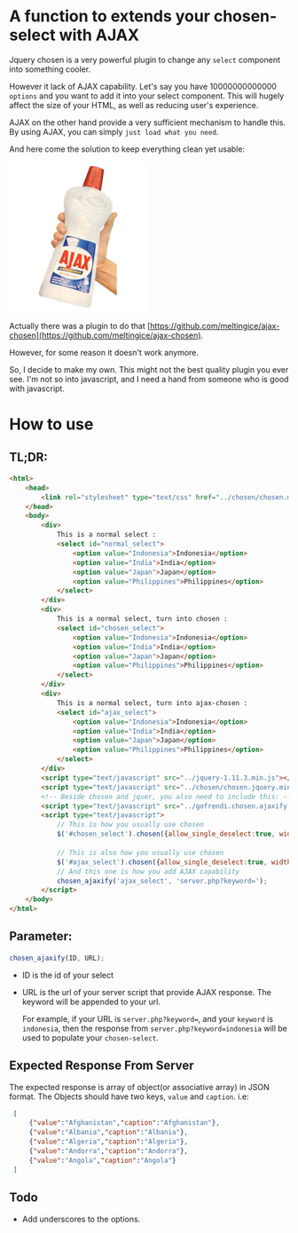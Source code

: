 # A function to extends your chosen-select with AJAX

Jquery chosen is a very powerful plugin to change any `select` component into something cooler.

However it lack of AJAX capability. Let's say you have 10000000000000 `options` and you want to add it into your select component. This will hugely affect the size of your HTML, as well as reducing user's experience.

AJAX on the other hand provide a very sufficient mechanism to handle this. By using AJAX, you can simply `just load what you need`.

And here come the solution to keep everything clean yet usable:

![ajax-chosen](example/ajax-chosen.png)

Actually there was a plugin to do that [https://github.com/meltingice/ajax-chosen](https://github.com/meltingice/ajax-chosen).

However, for some reason it doesn't work anymore.

So, I decide to make my own. This might not the best quality plugin you ever see. I'm not so into javascript, and I need a hand from someone who is good with javascript.

# How to use

## TL;DR:

```html
<html>
    <head>
        <link rel="stylesheet" type="text/css" href="../chosen/chosen.min.css">
    </head>
    <body>
        <div>
            This is a normal select :
            <select id="normal_select">
                <option value="Indonesia">Indonesia</option>
                <option value="India">India</option>
                <option value="Japan">Japan</option>
                <option value="Philippines">Philippines</option>
            </select>
        </div>
        <div>
            This is a normal select, turn into chosen :
            <select id="chosen_select">
                <option value="Indonesia">Indonesia</option>
                <option value="India">India</option>
                <option value="Japan">Japan</option>
                <option value="Philippines">Philippines</option>
            </select>
        </div>
        <div>
            This is a normal select, turn into ajax-chosen :
            <select id="ajax_select">
                <option value="Indonesia">Indonesia</option>
                <option value="India">India</option>
                <option value="Japan">Japan</option>
                <option value="Philippines">Philippines</option>
            </select>
        </div>
        <script type="text/javascript" src="../jquery-1.11.3.min.js"></script>
        <script type="text/javascript" src="../chosen/chosen.jquery.min.js"></script>
        <!-- Beside chosen and jquer, you also need to include this: -->
        <script type="text/javascript" src="../gofrendi.chosen.ajaxify.js"></script>
        <script type="text/javascript">
            // This is how you usually use chosen
            $('#chosen_select').chosen({allow_single_deselect:true, width:"200px", search_contains: true});

            // This is also how you usually use chosen
            $('#ajax_select').chosen({allow_single_deselect:true, width:"200px", search_contains: true});
            // And this one is how you add AJAX capability
            chosen_ajaxify('ajax_select', 'server.php?keyword=');
        </script>
    </body>
</html>
```

## Parameter:

```javascript
chosen_ajaxify(ID, URL);
```

* ID is the id of your select
* URL is the url of your server script that provide AJAX response. The keyword will be appended to your url.

    For example, if your URL is `server.php?keyword=`, and your `keyword` is `indonesia`, then the response from `server.php?keyword=indonesia` will be used to populate your `chosen-select`.


## Expected Response From Server

The expected response is array of object(or associative array) in JSON format. The Objects should have two keys, `value` and `caption`. i.e:

```json
 [
     {"value":"Afghanistan","caption":"Afghanistan"},
     {"value":"Albania","caption":"Albania"},
     {"value":"Algeria","caption":"Algeria"},
     {"value":"Andorra","caption":"Andorra"},
     {"value":"Angola","caption":"Angola"}
 ]
 ```

## Todo

* Add underscores to the options.
